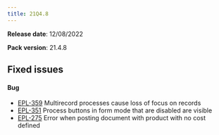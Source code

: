 ```yaml
---
title: 21Q4.8
---
```


**Release date**: 12/08/2022

**Pack version**: 21.4.8

## Fixed issues

#### Bug

- [EPL-359](https://github.com/etendosoftware/etendo_core/issues/44) Multirecord processes cause loss of focus on records
- [EPL-351](https://github.com/etendosoftware/etendo_core/issues/32) Process buttons in form mode that are disabled are visible
- [EPL-275](https://github.com/etendosoftware/etendo_core/issues/23) Error when posting document with product with no cost defined

